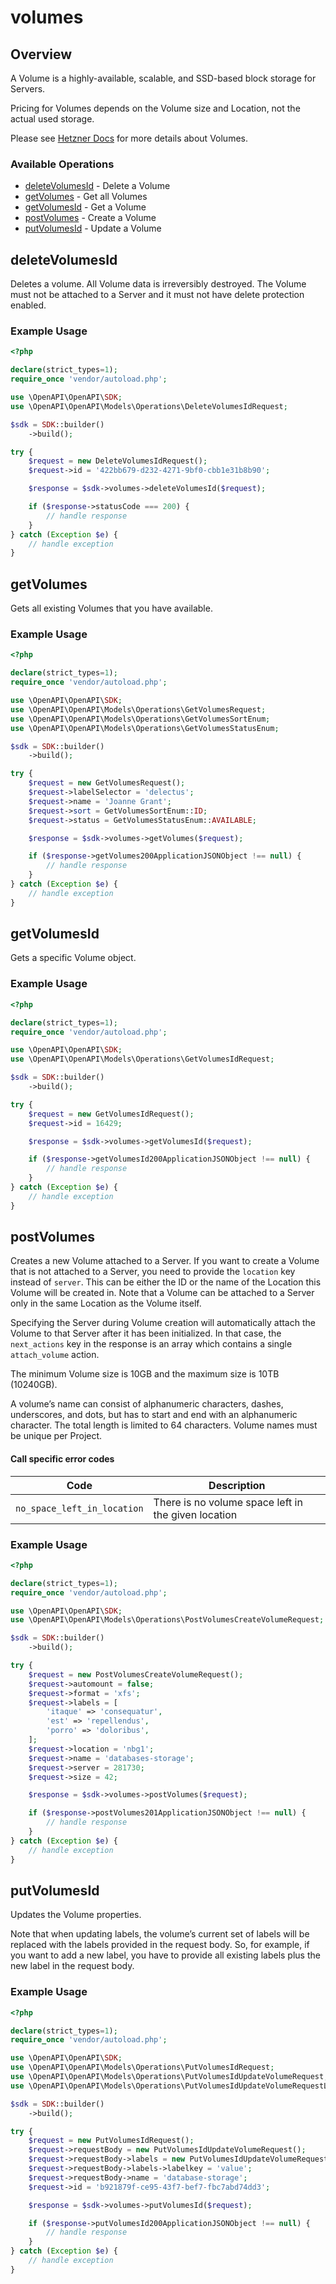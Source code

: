 # volumes

## Overview

A Volume is a highly-available, scalable, and SSD-based block storage for Servers.

Pricing for Volumes depends on the Volume size and Location, not the actual used storage.

Please see [Hetzner Docs](https://docs.hetzner.com/cloud/#Volumes) for more details about Volumes.


### Available Operations

* [deleteVolumesId](#deletevolumesid) - Delete a Volume
* [getVolumes](#getvolumes) - Get all Volumes
* [getVolumesId](#getvolumesid) - Get a Volume
* [postVolumes](#postvolumes) - Create a Volume
* [putVolumesId](#putvolumesid) - Update a Volume

## deleteVolumesId

Deletes a volume. All Volume data is irreversibly destroyed. The Volume must not be attached to a Server and it must not have delete protection enabled.

### Example Usage

```php
<?php

declare(strict_types=1);
require_once 'vendor/autoload.php';

use \OpenAPI\OpenAPI\SDK;
use \OpenAPI\OpenAPI\Models\Operations\DeleteVolumesIdRequest;

$sdk = SDK::builder()
    ->build();

try {
    $request = new DeleteVolumesIdRequest();
    $request->id = '422bb679-d232-4271-9bf0-cbb1e31b8b90';

    $response = $sdk->volumes->deleteVolumesId($request);

    if ($response->statusCode === 200) {
        // handle response
    }
} catch (Exception $e) {
    // handle exception
}
```

## getVolumes

Gets all existing Volumes that you have available.

### Example Usage

```php
<?php

declare(strict_types=1);
require_once 'vendor/autoload.php';

use \OpenAPI\OpenAPI\SDK;
use \OpenAPI\OpenAPI\Models\Operations\GetVolumesRequest;
use \OpenAPI\OpenAPI\Models\Operations\GetVolumesSortEnum;
use \OpenAPI\OpenAPI\Models\Operations\GetVolumesStatusEnum;

$sdk = SDK::builder()
    ->build();

try {
    $request = new GetVolumesRequest();
    $request->labelSelector = 'delectus';
    $request->name = 'Joanne Grant';
    $request->sort = GetVolumesSortEnum::ID;
    $request->status = GetVolumesStatusEnum::AVAILABLE;

    $response = $sdk->volumes->getVolumes($request);

    if ($response->getVolumes200ApplicationJSONObject !== null) {
        // handle response
    }
} catch (Exception $e) {
    // handle exception
}
```

## getVolumesId

Gets a specific Volume object.

### Example Usage

```php
<?php

declare(strict_types=1);
require_once 'vendor/autoload.php';

use \OpenAPI\OpenAPI\SDK;
use \OpenAPI\OpenAPI\Models\Operations\GetVolumesIdRequest;

$sdk = SDK::builder()
    ->build();

try {
    $request = new GetVolumesIdRequest();
    $request->id = 16429;

    $response = $sdk->volumes->getVolumesId($request);

    if ($response->getVolumesId200ApplicationJSONObject !== null) {
        // handle response
    }
} catch (Exception $e) {
    // handle exception
}
```

## postVolumes

Creates a new Volume attached to a Server. If you want to create a Volume that is not attached to a Server, you need to provide the `location` key instead of `server`. This can be either the ID or the name of the Location this Volume will be created in. Note that a Volume can be attached to a Server only in the same Location as the Volume itself.

Specifying the Server during Volume creation will automatically attach the Volume to that Server after it has been initialized. In that case, the `next_actions` key in the response is an array which contains a single `attach_volume` action.

The minimum Volume size is 10GB and the maximum size is 10TB (10240GB).

A volume’s name can consist of alphanumeric characters, dashes, underscores, and dots, but has to start and end with an alphanumeric character. The total length is limited to 64 characters. Volume names must be unique per Project.

#### Call specific error codes

| Code                                | Description                                         |
|-------------------------------------|-----------------------------------------------------|
| `no_space_left_in_location`         | There is no volume space left in the given location |


### Example Usage

```php
<?php

declare(strict_types=1);
require_once 'vendor/autoload.php';

use \OpenAPI\OpenAPI\SDK;
use \OpenAPI\OpenAPI\Models\Operations\PostVolumesCreateVolumeRequest;

$sdk = SDK::builder()
    ->build();

try {
    $request = new PostVolumesCreateVolumeRequest();
    $request->automount = false;
    $request->format = 'xfs';
    $request->labels = [
        'itaque' => 'consequatur',
        'est' => 'repellendus',
        'porro' => 'doloribus',
    ];
    $request->location = 'nbg1';
    $request->name = 'databases-storage';
    $request->server = 281730;
    $request->size = 42;

    $response = $sdk->volumes->postVolumes($request);

    if ($response->postVolumes201ApplicationJSONObject !== null) {
        // handle response
    }
} catch (Exception $e) {
    // handle exception
}
```

## putVolumesId

Updates the Volume properties.

Note that when updating labels, the volume’s current set of labels will be replaced with the labels provided in the request body. So, for example, if you want to add a new label, you have to provide all existing labels plus the new label in the request body.


### Example Usage

```php
<?php

declare(strict_types=1);
require_once 'vendor/autoload.php';

use \OpenAPI\OpenAPI\SDK;
use \OpenAPI\OpenAPI\Models\Operations\PutVolumesIdRequest;
use \OpenAPI\OpenAPI\Models\Operations\PutVolumesIdUpdateVolumeRequest;
use \OpenAPI\OpenAPI\Models\Operations\PutVolumesIdUpdateVolumeRequestLabels;

$sdk = SDK::builder()
    ->build();

try {
    $request = new PutVolumesIdRequest();
    $request->requestBody = new PutVolumesIdUpdateVolumeRequest();
    $request->requestBody->labels = new PutVolumesIdUpdateVolumeRequestLabels();
    $request->requestBody->labels->labelkey = 'value';
    $request->requestBody->name = 'database-storage';
    $request->id = 'b921879f-ce95-43f7-bef7-fbc7abd74dd3';

    $response = $sdk->volumes->putVolumesId($request);

    if ($response->putVolumesId200ApplicationJSONObject !== null) {
        // handle response
    }
} catch (Exception $e) {
    // handle exception
}
```

